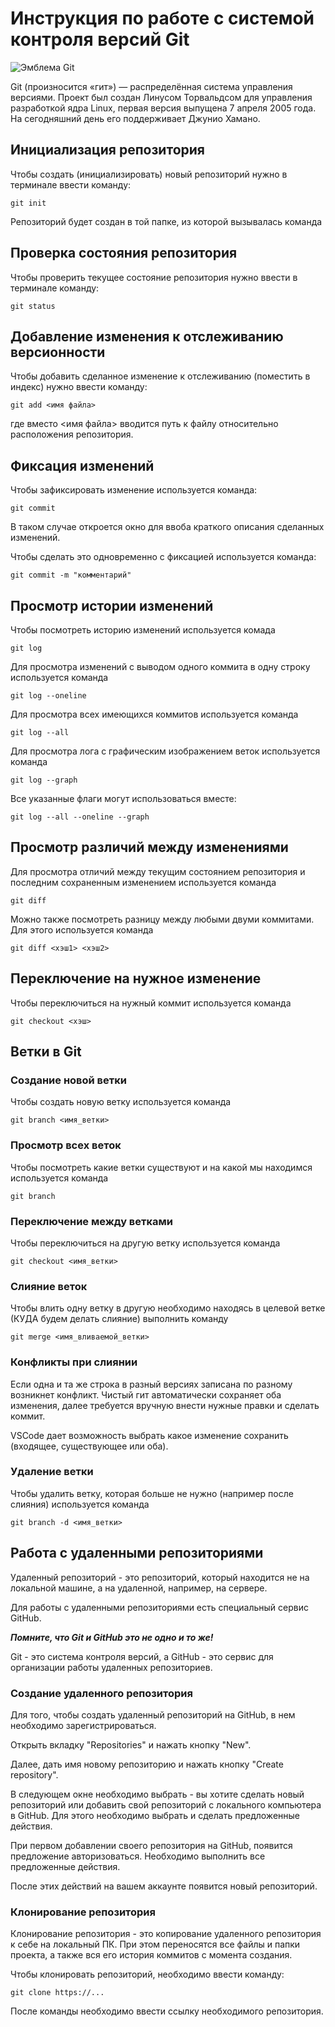 # **Инструкция по работе с системой контроля версий Git**

![Эмблема Git](git.jpg)

Git (произносится «гит») — распределённая система управления версиями. Проект был создан Линусом Торвальдсом для управления разработкой ядра Linux, первая версия выпущена 7 апреля 2005 года. На сегодняшний день его поддерживает Джунио Хамано.

## Инициализация репозитория

Чтобы создать (инициализировать) новый репозиторий нужно в терминале ввести команду:

    git init

Репозиторий будет создан в той папке, из которой вызывалась команда

## Проверка состояния репозитория

Чтобы проверить текущее состояние репозитория нужно ввести в терминале команду:

    git status

## Добавление изменения к отслеживанию версионности

Чтобы добавить сделанное изменение к отслеживанию (поместить в индекс) нужно ввести команду:

    git add <имя файла>

где вместо <имя файла> вводится путь к файлу относительно расположения репозитория.

## Фиксация изменений

Чтобы зафиксировать изменение используется команда:

    git commit

В таком случае откроется окно для ввоба краткого описания сделанных изменений.

Чтобы сделать это одновременно с фиксацией используется команда:

    git commit -m "комментарий"

## Просмотр истории изменений

Чтобы посмотреть историю изменений используется комада

    git log

Для просмотра изменений с выводом одного коммита в одну строку используется команда

    git log --oneline

Для просмотра всех имеющихся коммитов используется команда

    git log --all

Для просмотра лога с графическим изображением веток используется команда

    git log --graph

Все указанные флаги могут использоваться вместе:

    git log --all --oneline --graph

## Просмотр различий между изменениями

Для просмотра отличий между текущим состоянием репозитория и последним сохраненным изменением используется команда

    git diff

Можно также посмотреть разницу между любыми двуми коммитами. Для этого используется команда

    git diff <хэш1> <хэш2>

## Переключение на нужное изменение

Чтобы переключиться на нужный коммит используется команда

    git checkout <хэш>

## Ветки в Git

### Создание новой ветки

Чтобы создать новую ветку используется команда

    git branch <имя_ветки>

### Просмотр всех веток

Чтобы посмотреть какие ветки существуют и на какой мы находимся используется команда

    git branch

### Переключение между ветками

Чтобы переключиться на другую ветку используется команда

    git checkout <имя_ветки>

### Слияние веток

Чтобы влить одну ветку в другую необходимо находясь в целевой ветке (КУДА будем делать слияние) выполнить команду

    git merge <имя_вливаемой_ветки>

### Конфликты при слиянии

Если одна и та же строка в разный версиях записана по разному возникнет конфликт.
Чистый гит автоматически сохраняет оба изменения, далее требуется вручную внести нужные правки и сделать коммит.

VSСode дает возможность выбрать какое изменение сохранить (входящее, существующее или оба).

### Удаление ветки

Чтобы удалить ветку, которая больше не нужно (например после слияния) используется команда

    git branch -d <имя_ветки>

## Работа с удаленными репозиториями

Удаленный репозиторий - это репозиторий, который находится не на локальной машине, а на удаленной, например, на сервере.

Для работы с удаленными репозиториями есть специальный сервис GitHub.

_**Помните, что Git и GitHub это не одно и то же!**_

Git - это система контроля версий, а GitHub - это сервис для организации работы удаленных репозиториев.

### Создание удаленного репозитория

Для того, чтобы создать удаленный репозиторий на GitHub, в нем необходимо зарегистрироваться.

Открыть вкладку "Repositories" и нажать кнопку "New".

Далее, дать имя новому репозиторию и нажать кнопку "Create repository".

В следующем окне необходимо выбрать - вы хотите сделать новый репозиторий или добавить свой репозиторий с локального компьютера в GitHub. Для этого необходимо выбрать и сделать предложенные действия.

При первом добавлении своего репозитория на GitHub, появится предложение авторизоваться. Необходимо выполнить все предложенные действия.

После этих действий на вашем аккаунте появится новый репозиторий.

### Клонирование репозитория

Клонирование репозитория - это копирование удаленного репозитория к себе на локальный ПК. При этом переносятся все файлы и папки проекта, а также вся его история коммитов с момента создания.

Чтобы клонировать репозиторий, необходимо ввести команду:

    git clone https://...

После команды необходимо ввести ссылку необходимого репозитория.

